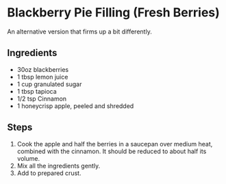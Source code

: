 Blackberry Pie Filling (Fresh Berries)
=======================================
An alternative version that firms up a bit differently.

Ingredients
-----------
* 30oz blackberries
* 1 tbsp lemon juice
* 1 cup granulated sugar
* 1 tbsp tapioca
* 1/2 tsp Cinnamon
* 1 honeycrisp apple, peeled and shredded


Steps
-----
1. Cook the apple and half the berries in a saucepan over medium heat, combined with the cinnamon. It should be reduced to about half its volume.
2. Mix all the ingredients gently.
3. Add to prepared crust.

